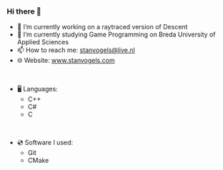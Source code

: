 ### Hi there 👋

- 🔭 I’m currently working on a raytraced version of Descent
- 🏫 I’m currently studying Game Programming on Breda University of Applied Sciences
- 📫 How to reach me: stanvogels@live.nl
- 🌐 Website: www.stanvogels.com
<br/>

- 🖥️ Languages:
   - C++
   - C#
   - C

<br/>

- 💿 Software I used:
   - Git
   - CMake
   

<!--
**Reemhi2122/Reemhi2122** is a ✨ _special_ ✨ repository because its `README.md` (this file) appears on your GitHub profile.

Here are some ideas to get you started:

- 🔭 I’m currently working on ...
- 🌱 I’m currently learning ...
- 👯 I’m looking to collaborate on ...
- 🤔 I’m looking for help with ...
- 💬 Ask me about ...
- 📫 How to reach me: ...
- 😄 Pronouns: ...
- ⚡ Fun fact: ...
-->

